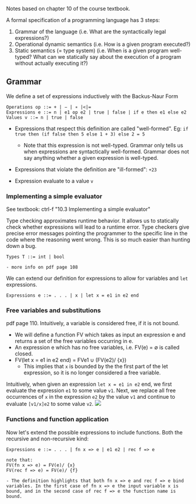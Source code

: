 Notes based on chapter 10 of the course textbook.

A formal specification of a programming language has 3 steps:
1. Grammar of the language (i.e. What are the syntactically legal expressions?) 
2. Operational dynamic semantics (i.e. How is a given program executed?) 
3. Static semantics (= type system) (i.e. When is a given program well-typed? What can we statically say about the execution of a program without actually executing it?)

## Grammar
We define a set of expressions inductively with the Backus-Naur Form
```
Operations op ::= + | − | ∗ |<|= 
Expressions e ::= n | e1 op e2 | true | false | if e then e1 else e2
Values v ::= n | true | false
```
- Expressions that respect this definition are called "well-formed". Eg: `if true then (if false then 5 else 1 + 3) else 2 = 5`
	- Note that this expression is not well-typed. Grammar only tells us when expressions are syntactically well-formed. Grammar does not say anything whether a given expression is well-typed.
- Expressions that violate the definition are "ill-formed": `+23`

- Expression evaluate to a value `v`
### Implementing a simple evaluator
See textbook: ctrl-f "10.3 Implementing a simple evaluator"

Type checking approximates runtime behavior. It allows us to statically check whether expressions will lead to a runtime error. 
Type checkers give precise error messages pointing the programmer to the specific line in the code where the reasoning went wrong. This is so much easier than hunting down a bug. 

```
Types T ::= int | bool
```
	- more info on pdf page 108

We can extend our definition for expressions to allow for variables and `let` expressions.
```
Expressions e ::= . . . | x | let x = e1 in e2 end
```

### Free variables and substitutions
pdf page 110. 
Intuitively, a variable is considered free, if it is not bound.

- We will define a function FV which takes as input an expression e and returns a set of the free variables occurring in e.
- An expression e which has no free variables, i.e. FV(e) = ∅ is called closed.
- FV(let x = e1 in e2 end) = FVe1 ∪ (FV(e2)/ {x})
	- This implies that `x` is bounded by the the first part of the let expression, so it is no longer considered a free variable. 

Intuitively, when given an expression `let x = e1 in e2` end, we first evaluate the expression `e1` to some value `v1`. Next, we replace all free occurrences of `x` in the expression `e2` by the value `v1` and continue to evaluate `[v1/x]e2` to some value `v2`.
![](Pasted%20image%2020221115201830.png)

### Functions and function application
Now let's extend the possible expressions to include functions. Both the recursive and non-recursive kind:
```
Expressions e ::= . . . | fn x => e | e1 e2 | rec f => e

note that:
FV(fn x => e) = FV(e)/ {x} 
FV(rec f => e) = FV(e)/ {f} 
```
	- The definition highlights that both fn x => e and rec f => e bind variables. In the first case of fn x => e the input variable x is bound, and in the second case of rec f => e the function name is bound.

